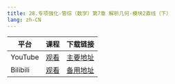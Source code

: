 ```yaml
---
title: 28.专项强化-管综（数学）第7章 解析几何-模块2直线（下）
lang: zh-CN
---
```

| 平台       | 课程   | 下载链接                                          |
|----------|--------|-----------------------------------------------|
| YouTube  | [观看]() | [主要地址](https://www.123684.com/s/hINbTd-e0pg3) |
| Bilibili | [观看]() | [备用地址](https://www.123865.com/s/hINbTd-e0pg3) |



